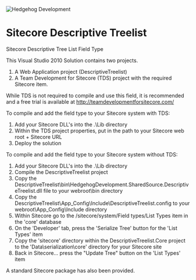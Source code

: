 <img src="https://www.hhog.com/-/media/PublicImages/Hedgehog/Hedgehog-logo-4color-275x46.jpg" alt="Hedgehog Development" border="0">

# Sitecore Descriptive Treelist

Sitecore Descriptive Tree List Field Type

This Visual Studio 2010 Solution contains two projects.
1. A Web Application project (DescriptiveTreelist) 
2. A Team Development for Sitecore (TDS) project with the required Sitecore item.

While TDS is not required to compile and use this field, it is recommended and a free trial is available at
http://teamdevelopmentforsitecore.com/

To compile and add the field type to your Sitecore system with TDS:
1. Add your Sitecore DLL's into the .\Lib directory
2. Within the TDS project properties, put in the path to your Sitecore web root + Sitecore URL
3. Deploy the solution

To compile and add the field type to your Sitecore system without TDS:
1. Add your Sitecore DLL's into the .\Lib directory
2. Compile the DescriptiveTreelist project
3. Copy the DescriptiveTreelist\bin\HedgehogDevelopment.SharedSource.DescriptiveTreelist.dll file to your webroot\bin directory
4. Copy the DescriptiveTreelist\App_Config\Include\DescriptiveTreelist.config to your webroot\App_Config\Include directory
5. Within Sitecore go to the /sitecore/system/Field types/List Types item in the 'core' database 
6. On the 'Developer' tab, press the 'Serialize Tree' button for the 'List Types' item
7. Copy the 'sitecore' directory within the DescriptiveTreelist.Core project to the 'Data\serialization\core' directory for your Sitecore site
8. Back in Sitecore... press the "Update Tree" button on the 'List Types' item 

A standard Sitecore package has also been provided.
